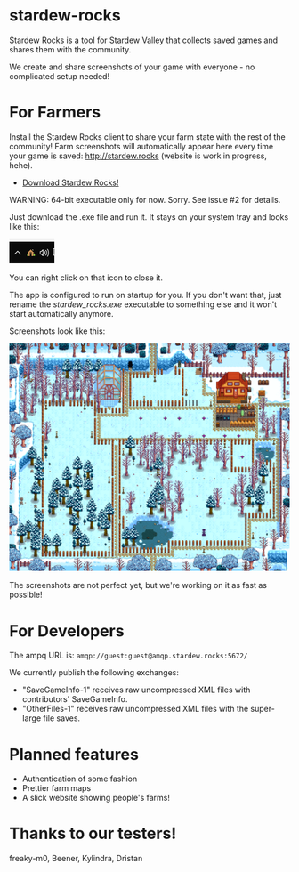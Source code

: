 # stardew-rocks

Stardew Rocks is a tool for Stardew Valley that collects saved games and shares them with the community. 

We create and share screenshots of your game with everyone - no complicated setup needed!

# For Farmers

Install the Stardew Rocks client to share your farm state with the rest of the community! Farm screenshots will automatically appear here every time your game is saved: http://stardew.rocks (website is work in progress, hehe).

 - [Download Stardew Rocks!](https://github.com/nictuku/stardew-rocks/releases/download/v0.5/stardew_rocks.exe)

WARNING: 64-bit executable only for now. Sorry. See issue #2 for details.

Just download the .exe file and run it. It stays on your system tray and looks like this:

![Screenshot](assets/img/systray.png)

You can right click on that icon to close it.

The app is configured to run on startup for you. If you don't want that, just rename the *stardew_rocks.exe* executable to something else and it won't start automatically anymore.

Screenshots look like this:

![Farm Map](view/map-Aerlia_1458278945.png)

The screenshots are not perfect yet, but we're working on it as fast as possible!

# For Developers

The ampq URL is: `amqp://guest:guest@amqp.stardew.rocks:5672/`

We currently publish the following exchanges:

 - "SaveGameInfo-1" receives raw uncompressed XML files with contributors' SaveGameInfo.
 - "OtherFiles-1" receives raw uncompressed XML files with the super-large file saves.
 
# Planned features

- Authentication of some fashion
- Prettier farm maps
- A slick website showing people's farms!

# Thanks to our testers!

freaky-m0, Beener, Kylindra, Dristan
